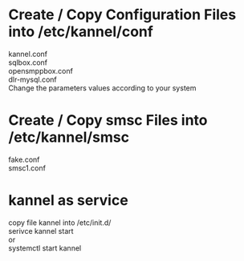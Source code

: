 # Create / Copy Configuration Files into /etc/kannel/conf
kannel.conf<br/>
sqlbox.conf<br/>
opensmppbox.conf<br/>
dlr-mysql.conf <br/>
Change the parameters values according to your system

# Create / Copy smsc Files into /etc/kannel/smsc
fake.conf<br/>
smsc1.conf<br/>

# kannel as service
copy file kannel into /etc/init.d/<br/>
serivce kannel start<br/>
or<br/>
systemctl start kannel<br/>
